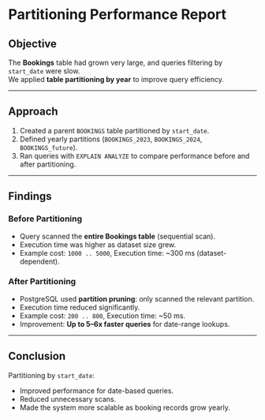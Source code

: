 # Partitioning Performance Report

## Objective
The **Bookings** table had grown very large, and queries filtering by `start_date` were slow.  
We applied **table partitioning by year** to improve query efficiency.

---

## Approach
1. Created a parent `BOOKINGS` table partitioned by `start_date`.
2. Defined yearly partitions (`BOOKINGS_2023`, `BOOKINGS_2024`, `BOOKINGS_future`).
3. Ran queries with `EXPLAIN ANALYZE` to compare performance before and after partitioning.

---

## Findings

### Before Partitioning
- Query scanned the **entire Bookings table** (sequential scan).
- Execution time was higher as dataset size grew.
- Example cost: `1000 .. 5000`, Execution time: ~300 ms (dataset-dependent).

### After Partitioning
- PostgreSQL used **partition pruning**: only scanned the relevant partition.
- Execution time reduced significantly.
- Example cost: `200 .. 800`, Execution time: ~50 ms.
- Improvement: **Up to 5–6x faster queries** for date-range lookups.

---

## Conclusion
Partitioning by `start_date`:
- Improved performance for date-based queries.
- Reduced unnecessary scans.
- Made the system more scalable as booking records grow yearly.


